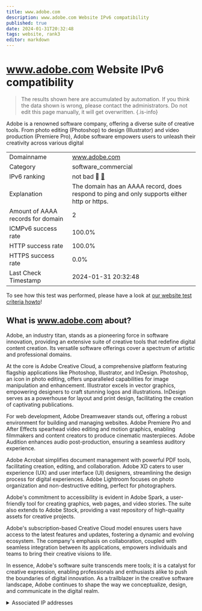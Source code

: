 ```yaml
---
title: www.adobe.com
description: www.adobe.com Website IPv6 compatibility
published: true
date: 2024-01-31T20:32:48
tags: website, rank3
editor: markdown
---
```


# www.adobe.com Website IPv6 compatibility

> The results shown here are accumulated by automation. If you think the data shown is wrong, please contact the administrators. 
> Do not edit this page manually, it will get overwritten.
{.is-info}

Adobe is a renowned software company, offering a diverse suite of creative tools. From photo editing (Photoshop) to design (Illustrator) and video production (Premiere Pro), Adobe software empowers users to unleash their creativity across various digital 


|   |   |
| - | - |
| Domainname | www.adobe.com
| Category | software_commercial |
| IPv6 ranking | not bad :3rd_place_medal: [🔗](/howto/ranking) |
| Explanation | The domain has an AAAA record, does respond to ping and only supports either http or https. |
| Amount of AAAA records for domain | 2 |
| ICMPv6 success rate | 100.0%|
| HTTP success rate | 100.0% |
| HTTPS success rate | 0.0% |
| Last Check Timestamp | 2024-01-31 20:32:48 |

To see how this test was performed, please have a look at [our website test criteria howto](/howto/testcriteria/website)!


## What is www.adobe.com about?
Adobe, an industry titan, stands as a pioneering force in software innovation, providing an extensive suite of creative tools that redefine digital content creation. Its versatile software offerings cover a spectrum of artistic and professional domains.

At the core is Adobe Creative Cloud, a comprehensive platform featuring flagship applications like Photoshop, Illustrator, and InDesign. Photoshop, an icon in photo editing, offers unparalleled capabilities for image manipulation and enhancement. Illustrator excels in vector graphics, empowering designers to craft stunning logos and illustrations. InDesign serves as a powerhouse for layout and print design, facilitating the creation of captivating publications.

For web development, Adobe Dreamweaver stands out, offering a robust environment for building and managing websites. Adobe Premiere Pro and After Effects spearhead video editing and motion graphics, enabling filmmakers and content creators to produce cinematic masterpieces. Adobe Audition enhances audio post-production, ensuring a seamless auditory experience.

Adobe Acrobat simplifies document management with powerful PDF tools, facilitating creation, editing, and collaboration. Adobe XD caters to user experience (UX) and user interface (UI) designers, streamlining the design process for digital experiences. Adobe Lightroom focuses on photo organization and non-destructive editing, perfect for photographers.

Adobe's commitment to accessibility is evident in Adobe Spark, a user-friendly tool for creating graphics, web pages, and video stories. The suite also extends to Adobe Stock, providing a vast repository of high-quality assets for creative projects.

Adobe's subscription-based Creative Cloud model ensures users have access to the latest features and updates, fostering a dynamic and evolving ecosystem. The company's emphasis on collaboration, coupled with seamless integration between its applications, empowers individuals and teams to bring their creative visions to life.

In essence, Adobe's software suite transcends mere tools; it is a catalyst for creative expression, enabling professionals and enthusiasts alike to push the boundaries of digital innovation. As a trailblazer in the creative software landscape, Adobe continues to shape the way we conceptualize, design, and communicate in the digital realm.



<details>
<summary>Associated IP addresses</summary>

2a02:26f0:e300::5f64:9239

2a02:26f0:e300::5f64:9243

</details>
